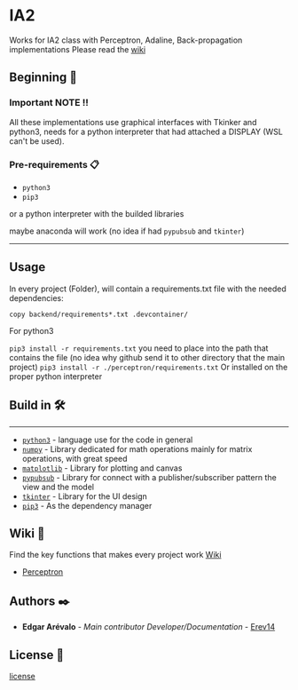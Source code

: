 # IA2

Works for IA2 class with Perceptron, Adaline, Back-propagation implementations
Please read the
[wiki](https://github.com/Arevalo-Edgar14/IA2/blob/main/README.md#wiki-)

## Beginning 🚀

### Important NOTE ‼

All these implementations use graphical interfaces with Tkinker and python3,
needs for a python interpreter that had attached a DISPLAY (WSL can't be used).

### Pre-requirements 📋

- ``python3``
- ``pip3``

or a python interpreter with the builded libraries

maybe anaconda will work (no idea if had ``pypubsub`` and ``tkinter``)

***

## Usage

In every project (Folder), will contain a requirements.txt file with the needed
dependencies:

``copy backend/requirements*.txt .devcontainer/``

For python3

``pip3 install -r requirements.txt``
you need to place into the path that contains the file (no idea why github send
it to other directory that the main project)
``` pip3 install -r ./perceptron/requirements.txt ```
Or installed on the proper python interpreter

## Build in 🛠️

***

- [``python3``](https://www.python.org/download/releases/3.0/) - language use
for the code in general
- [``numpy``](https://numpy.org/) - Library dedicated for math operations mainly
for matrix operations, with great speed
- [``matplotlib``](https://matplotlib.org/) - Library for plotting and canvas
- [``pypubsub``](https://pypubsub.readthedocs.io/en/v4.0.3/) - Library for
connect with a publisher/subscriber pattern the view and the model
- [``tkinter``](https://docs.python.org/3/library/tkinter.html) - Library for
the UI design
- [``pip3``](https://pip.pypa.io/en/stable/) - As the dependency manager

## Wiki 📖

Find the key functions that makes every project work
[Wiki](https://github.com/Arevalo-Edgar14/IA2/wiki/)

- [Perceptron](https://github.com/Arevalo-Edgar14/IA2/wiki/Perceptron)

## Authors ✒️

- **Edgar Arévalo** - *Main contributor Developer/Documentation* -
[Erev14](https://github.com/Arevalo-Edgar14/)

## License 📄

[license](https://github.com/Arevalo-Edgar14/IA2/blob/main/LICENSE)
